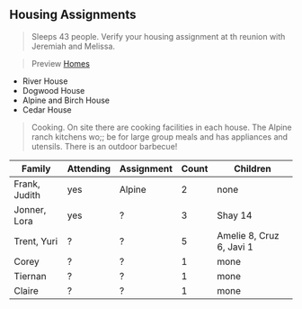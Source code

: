 ## Housing Assignments
> Sleeps 43 people. Verify your housing assignment at th reunion with Jeremiah and Melissa.
 
> Preview [Homes](https://www.coramranch.com/vacation-home)
- River House
- Dogwood House
- Alpine and Birch House
- Cedar House

> Cooking. On site there are cooking facilities in each house. The Alpine ranch kitchens wo;; be for large group meals and has appliances and utensils. There is an outdoor barbecue!


| Family | Attending | Assignment | Count | Children |
| --- | --- | --- | --- | --- |
| Frank, Judith | yes | Alpine | 2 | none |
| Jonner, Lora | yes | ? | 3 | Shay 14 |
| Trent, Yuri | ? | ? | 5 | Amelie 8, Cruz 6, Javi 1 |
| Corey | ? | ? | 1 | mone |
| Tiernan | ? | ? | 1 | mone |
| Claire | ? | ? | 1 | mone |
